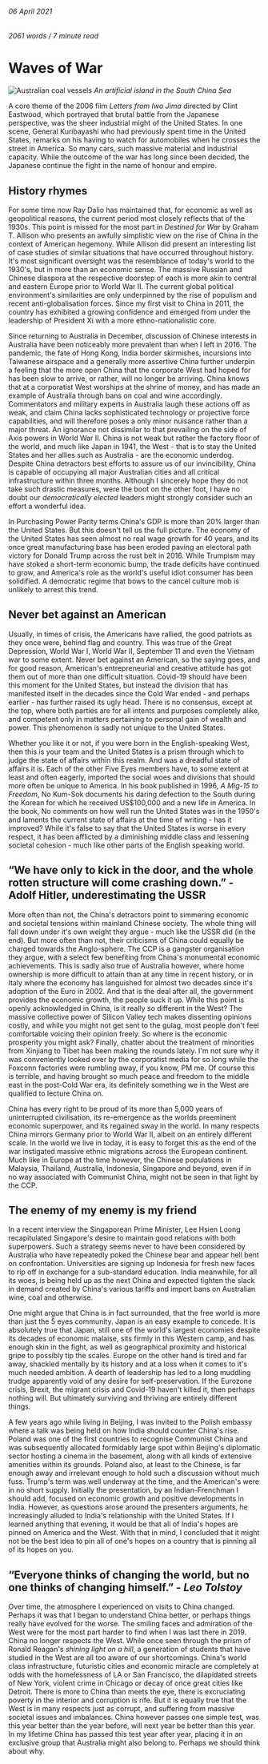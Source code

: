 ###### 06 April 2021

###### 2061 words / 7 minute read

# Waves of War

![Australian coal vessels](../assets/waves_of_war_001.jpg)
*An artificial island in the South China Sea*     

A core theme of the 2006 film *Letters from Iwo Jima* directed by Clint Eastwood, which portrayed that brutal battle from the Japanese perspective, was the sheer industrial might of the United States. In one scene, General Kuribayashi who had previously spent time in the United States, remarks on his having to watch for automobiles when he crosses the street in America. So many cars, such massive material and industrial capacity. While the outcome of the war has long since been decided, the Japanese continue the fight in the name of honour and empire. 

## History rhymes

For some time now Ray Dalio has maintained that, for economic as well as geopolitical reasons, the current period most closely reflects that of the 1930s.  This point is missed for the most part in *Destined for War* by Graham T. Allison who presents an awfully simplistic view on the rise of China in the context of American hegemony. While Allison did present an interesting list of case studies of similar situations that have occurred throughout history. It's most significant oversight was the resemblance of today's world to the 1930's, but in more than an economic sense. The massive Russian and Chinese diaspora at the respective doorstep of each is more akin to central and eastern Europe prior to World War II. The current global political environment's similarities are only underpinned by the rise of populism and recent anti-globalisation forces. Since my first visit to China in 2011, the country has exhibited a growing confidence and emerged from under the leadership of President Xi with a more ethno-nationalistic core.

Since returning to Australia in December, discussion of Chinese interests in Australia have been noticeably more prevalent than when I left in 2016. The pandemic, the fate of Hong Kong, India border skirmishes, incursions into Taiwanese airspace and a generally more assertive China further underpin a feeling that the more open China that the corporate West had hoped for has been slow to arrive, or rather, will no longer be arriving. China knows that at a corporatist West worships at the shrine of money, and has made an example of Australia through bans on coal and wine accordingly. Commentators and military experts in Australia laugh these actions off as weak, and claim China lacks sophisticated technology or projective force capabilities, and will therefore poses a only minor nuisance rather than a major threat. An ignorance not dissimilar to that prevailing on the side of Axis powers in World War II. China is not weak but rather the factory floor of the world, and much like Japan in 1941, the West - that is to stay the United States and her allies such as Australia - are the economic underdog. Despite China detractors best efforts to assure us of our invincibility, China is capable of occupying all major Australian cities and all critical infrastructure within three months. Although I sincerely hope they do not take such drastic measures, were the boot on the other foot, I have no doubt our *democratically elected* leaders might strongly consider such an effort a wonderful idea.

In Purchasing Power Parity terms China's GDP is more than 20% larger than the United States. But this doesn't tell us the full picture. The economy of the United States has seen almost no real wage growth for 40 years, and its once great manufacturing base has been eroded paving an electoral path victory for Donald Trump across the rust belt in 2016. While Trumpism may have stoked a short-term economic bump, the trade deficits have continued to grow, and America's role as the world's useful idiot consumer has been solidified. A democratic regime that bows to the cancel culture mob is unlikely to arrest this trend.

## Never bet against an American

Usually, in times of crisis, the Americans have rallied, the good patriots as they once were, behind flag and country. This was true of the Great Depression, World War I, World War II, September 11 and even the Vietnam war to some extent. Never bet against an American, so the saying goes, and for good reason, American's entrepreneurial and creative attitude has got them out of more than one difficult situation. Covid-19 should have been this moment for the United States, but instead the division that has manifested itself in the decades since the Cold War ended - and perhaps earlier - has further raised its ugly head. There is no consensus, except at the top, where both parties are for all intents and purposes completely alike, and competent only in matters pertaining to personal gain of wealth and power. This phenomenon is sadly not unique to the United States.

Whether you like it or not, if you were born in the English-speaking West, then this is your team and the United States is a prism through which to judge the state of affairs within this realm. And was a dreadful state of affairs it is. Each of the other Five Eyes members have, to some extent at least and often eagerly, imported the social woes and divisions that should more often be unique to America. In his book published in 1996, *A Mig-15 to Freedom*, No Kum-Sok documents his daring defection to the South during the Korean for which he received US$100,000 and a new life in America. In the book, No comments on how well run the United States was in the 1950's and laments the current state of affairs at the time of writing - has it improved? While it's false to say that the United States is worse in every respect, it has been afflicted by a diminishing middle class and lessening societal cohesion - much like other parts of the English speaking world.

## “We have only to **kick** in the **door**, and the whole rotten structure will come crashing **down**.” - Adolf Hitler, underestimating the USSR

More often than not, the China's detractors point to simmering economic and societal tensions within mainland Chinese society. The whole thing will fall down under it's own weight they argue - much like the USSR did (in the end). But more often than not, their criticisms of China could equally be charged towards the Anglo-sphere. The CCP is a gangster organisation they argue, with a select few benefiting from China's monumental economic achievements. This is sadly also true of Australia however, where home ownership is more difficult to attain than at any time in recent history, or in Italy where the economy has languished for almost two decades since it's adoption of the Euro in 2002. And that is the deal after all, the government provides the economic growth, the people suck it up. While this point is openly acknowledged in China, is it really so different in the West? The massive collective power of Silicon Valley tech makes dissenting opinions costly, and while you might not get sent to the gulag, most people don't feel comfortable voicing their opinion freely. So where is the economic prosperity you might ask? Finally, chatter about the treatment of minorities from Xinjiang to Tibet has been making the rounds lately. I'm not sure why it was conveniently looked over by the corporatist media for so long while the Foxconn factories were rumbling away, if you know, PM me. Of course this is terrible, and having brought so much peace and freedom to the middle east in the post-Cold War era, its definitely something we in the West are qualified to lecture China on. 

China has every right to be proud of its more than 5,000 years of uninterrupted civilisation, its re-emergence as the worlds preeminent economic superpower, and its regained sway in the world. In many respects China mirrors Germany prior to World War II, albeit on an entirely different scale. In the world we live in today, it is easy to forget this as the end of the war instigated massive ethnic migrations across the European continent. Much like in Europe at the time however, the Chinese populations in Malaysia, Thailand, Australia, Indonesia, Singapore and beyond, even if in no way associated with Communist China, might not be seen in that light by the CCP.

## The enemy of my enemy is my friend

In a recent interview the Singaporean Prime Minister, Lee Hsien Loong recapitulated Singapore's desire to maintain good relations with both superpowers. Such a strategy seems never to have been considered by Australia who have repeatedly poked the Chinese bear and appear hell bent on confrontation. Universities are signing up Indonesia for fresh new faces to rip off in exchange for a sub-standard education. India meanwhile, for all its woes, is being held up as the next China and expected tighten the slack in demand created by China's various tariffs and import bans on Australian wine, coal and otherwise.

One might argue that China is in fact surrounded, that the free world is more than just the 5 eyes community. Japan is an easy example to concede. It is absolutely true that Japan, still one of the world's largest economies despite its decades of economic malaise, sits firmly in this Western camp, and has enough skin in the fight, as well as geographical proximity and historical gripe to possibly tip the scales. Europe on the other hand is tired and far away, shackled mentally by its history and at a loss when it comes to it's much needed ambition. A dearth of leadership has led to a long muddling trudge apparently void of any desire for self-preservation. If the Eurozone crisis, Brexit, the migrant crisis and Covid-19 haven't killed it, then perhaps nothing will. But ultimately surviving and thriving are entirely different things.

A few years ago while living in Beijing, I was invited to the Polish embassy where a talk was being held on how India should counter China's rise. Poland was one of the first countries to recognise Communist China and was subsequently allocated formidably large spot within Beijing's diplomatic sector hosting a cinema in the basement, along with all kinds of extensive amenities within its grounds. Poland also, at least to the Chinese, is far enough away and irrelevant enough to hold such a discussion without much fuss. Trump's term was well underway at the time, and the American's were in no short supply. Initially the presentation, by an Indian-Frenchman I should add, focused on economic growth and positive developments in India. However, as questions arose around the presenters arguments, he increasingly alluded to India's relationship with the United States. If I learned anything that evening, it would be that all of India's hopes are pinned on America and the West. With that in mind, I concluded that it might not be the best idea to pin all of one's hopes on a country that is pinning all of its hopes on you. 

##  “Everyone thinks of changing the world, but no one thinks of changing himself.” *- Leo Tolstoy*

Over time, the atmosphere I experienced on visits to China changed. Perhaps it was that I began to understand China better, or perhaps things really have evolved for the worse. The smiling faces and admiration of the West were for the most part harder to find when I was last there in 2019. China no longer respects the West. While once seen through the prism of Ronald Reagan's *shining light on a hill*, a generation of students that have studied in the West are all too aware of our shortcomings. China's world class infrastructure, futuristic cities and economic miracle are completely at odds with the homelessness of LA or San Francisco, the dilapidated streets of New York, violent crime in Chicago or decay of once great cities like Detroit. There is more to China than meets the eye, there is excruciating poverty in the interior and corruption is rife. But it is equally true that the West is in many respects just as corrupt, and suffering from massive societal issues and imbalances. China however passes one simple test, was this year better than the year before, will next year be better than this year. In my lifetime China has passed this test year after year, placing it in an exclusive group that Australia might also belong to. Perhaps we should think about why.

